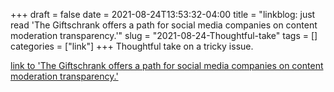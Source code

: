 +++draft = falsedate = 2021-08-24T13:53:32-04:00title = "linkblog: just read 'The Giftschrank offers a path for social media companies on content moderation transparency.'"slug = "2021-08-24-Thoughtful-take"tags = []categories = ["link"]+++Thoughtful take on a tricky issue. [link to 'The Giftschrank offers a path for social media companies on content moderation transparency.'](https://slate.com/technology/2021/08/social-media-content-moderation-giftschrank.html?via=rss)